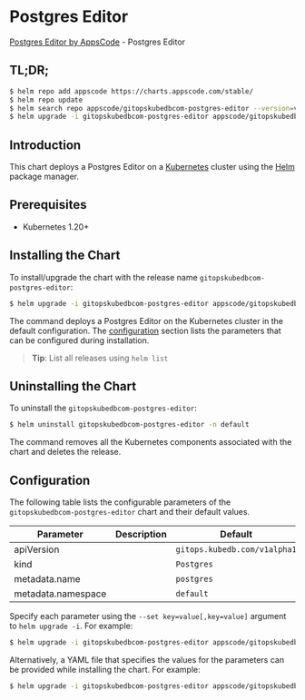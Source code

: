 # Postgres Editor

[Postgres Editor by AppsCode](https://appscode.com) - Postgres Editor

## TL;DR;

```bash
$ helm repo add appscode https://charts.appscode.com/stable/
$ helm repo update
$ helm search repo appscode/gitopskubedbcom-postgres-editor --version=v0.16.0
$ helm upgrade -i gitopskubedbcom-postgres-editor appscode/gitopskubedbcom-postgres-editor -n default --create-namespace --version=v0.16.0
```

## Introduction

This chart deploys a Postgres Editor on a [Kubernetes](http://kubernetes.io) cluster using the [Helm](https://helm.sh) package manager.

## Prerequisites

- Kubernetes 1.20+

## Installing the Chart

To install/upgrade the chart with the release name `gitopskubedbcom-postgres-editor`:

```bash
$ helm upgrade -i gitopskubedbcom-postgres-editor appscode/gitopskubedbcom-postgres-editor -n default --create-namespace --version=v0.16.0
```

The command deploys a Postgres Editor on the Kubernetes cluster in the default configuration. The [configuration](#configuration) section lists the parameters that can be configured during installation.

> **Tip**: List all releases using `helm list`

## Uninstalling the Chart

To uninstall the `gitopskubedbcom-postgres-editor`:

```bash
$ helm uninstall gitopskubedbcom-postgres-editor -n default
```

The command removes all the Kubernetes components associated with the chart and deletes the release.

## Configuration

The following table lists the configurable parameters of the `gitopskubedbcom-postgres-editor` chart and their default values.

|     Parameter      | Description |                 Default                 |
|--------------------|-------------|-----------------------------------------|
| apiVersion         |             | <code>gitops.kubedb.com/v1alpha1</code> |
| kind               |             | <code>Postgres</code>                   |
| metadata.name      |             | <code>postgres</code>                   |
| metadata.namespace |             | <code>default</code>                    |


Specify each parameter using the `--set key=value[,key=value]` argument to `helm upgrade -i`. For example:

```bash
$ helm upgrade -i gitopskubedbcom-postgres-editor appscode/gitopskubedbcom-postgres-editor -n default --create-namespace --version=v0.16.0 --set apiVersion=gitops.kubedb.com/v1alpha1
```

Alternatively, a YAML file that specifies the values for the parameters can be provided while
installing the chart. For example:

```bash
$ helm upgrade -i gitopskubedbcom-postgres-editor appscode/gitopskubedbcom-postgres-editor -n default --create-namespace --version=v0.16.0 --values values.yaml
```
